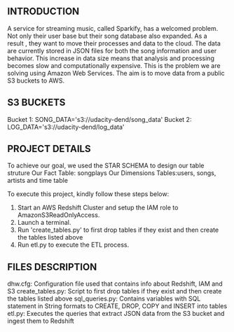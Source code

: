 ## INTRODUCTION

A service for streaming music, called Sparkify, has a welcomed problem. Not only their user base but their song database also expanded. As a result , they want to move their processes and data to the cloud. The data are currently stored in JSON files for both the song information and user behavior. This increase in data size means that analysis and processing becomes slow and computationally expensive. This is the problem we are solving using Amazon Web Services. The aim is to move data from a public S3 buckets to AWS.

## S3 BUCKETS
Bucket 1: SONG_DATA='s3://udacity-dend/song_data'
Bucket 2: LOG_DATA='s3://udacity-dend/log_data'

## PROJECT DETAILS
To achieve our goal, we used the STAR SCHEMA to design our table struture
Our Fact Table: songplays
Our Dimensions Tables:users, songs, artists and time table

To execute this project, kindly follow these steps below:
1. Start an AWS Redshift Cluster and setup the IAM role to AmazonS3ReadOnlyAccess.
2. Launch a terminal.
3. Run 'create_tables.py' to first drop tables if they exist and then create the tables listed above
4. Run etl.py to execute the ETL process.

## FILES DESCRIPTION
dhw.cfg: Configuration file used that contains info about Redshift, IAM and S3
create_tables.py: Script to first drop tables if they exist and then create the tables listed above
sql_queries.py: Contains variables with SQL statement in String formats to CREATE, DROP, COPY and INSERT into tables
etl.py: Executes the queries that extract JSON data from the S3 bucket and ingest them to Redshift
